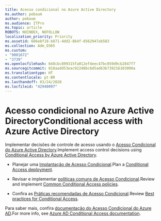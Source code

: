 ```yaml
---
title: Acesso condicional no Azure Active Directory
ms.author: pebaum
author: pebaum
ms.audience: ITPro
ms.topic: article
ROBOTS: NOINDEX, NOFOLLOW
localization_priority: Priority
ms.assetid: 686e8f18-b871-4dd2-864f-8562947ab583
ms.collection: Adm_O365
ms.custom:
- "9001672"
- "3739"
ms.openlocfilehash: 648cbc899315fa012ef4eec47bc059d9cb2847f7
ms.sourcegitcommit: 018aadd53eac92248bc6d5ad63b739216103090a
ms.translationtype: HT
ms.contentlocale: pt-BR
ms.lasthandoff: 03/24/2020
ms.locfileid: "42940097"
---
```

# <a name="conditional-access-with-azure-active-directory"></a><span data-ttu-id="58fdb-102">Acesso condicional no Azure Active Directory</span><span class="sxs-lookup"><span data-stu-id="58fdb-102">Conditional access with Azure Active Directory</span></span>

<span data-ttu-id="58fdb-103">Implementar decisões de controle de acesso usando o [Acesso Condicional do Azure Active Directory](https://docs.microsoft.com/azure/active-directory/conditional-access/overview).</span><span class="sxs-lookup"><span data-stu-id="58fdb-103">Implement access control decisions using [Conditional Access by Azure Active Directory](https://docs.microsoft.com/azure/active-directory/conditional-access/overview).</span></span>

- <span data-ttu-id="58fdb-104">Planejar uma [Implantação de Acesso Condicional](https://docs.microsoft.com/azure/active-directory/conditional-access/plan-conditional-access).</span><span class="sxs-lookup"><span data-stu-id="58fdb-104">Plan a [Conditional Access deployment](https://docs.microsoft.com/azure/active-directory/conditional-access/plan-conditional-access).</span></span> 

- <span data-ttu-id="58fdb-105">Revisar e implementar [políticas comuns de Acesso Condicional](https://docs.microsoft.com/azure/active-directory/conditional-access/concept-conditional-access-policy-common).</span><span class="sxs-lookup"><span data-stu-id="58fdb-105">Review and implement [Common Conditional Access policies](https://docs.microsoft.com/azure/active-directory/conditional-access/concept-conditional-access-policy-common).</span></span>

- <span data-ttu-id="58fdb-106">Confira as [Práticas recomendadas de Acesso Condicional](https://docs.microsoft.com/azure/active-directory/conditional-access/best-practices).</span><span class="sxs-lookup"><span data-stu-id="58fdb-106">Review [Best practices for Conditional Access](https://docs.microsoft.com/azure/active-directory/conditional-access/best-practices).</span></span>

<span data-ttu-id="58fdb-107">Para saber mais, confira [documentação do Acesso Condicional do Azure AD](https://docs.microsoft.com/azure/active-directory/conditional-access/).</span><span class="sxs-lookup"><span data-stu-id="58fdb-107">For more info, see [Azure AD Conditional Access documentation](https://docs.microsoft.com/azure/active-directory/conditional-access/).</span></span>

